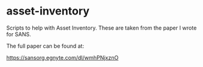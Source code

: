 # asset-inventory
Scripts to help with Asset Inventory. These are taken from the paper I wrote for SANS.  

The full paper can be found at:

https://sansorg.egnyte.com/dl/wmhPNjxznO

